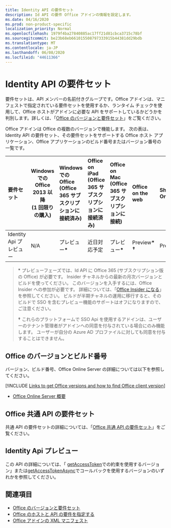 ```yaml
---
title: Identity API の要件セット
description: Id API の要件 Office アドインの情報を設定します。
ms.date: 04/16/2020
ms.prod: non-product-specific
localization_priority: Normal
ms.openlocfilehash: 1979f4ba27840885ac17ff21d81cbca3715c78bf
ms.sourcegitcommit: be23b68eb661015508797333915b44381dd29bdb
ms.translationtype: MT
ms.contentlocale: ja-JP
ms.lasthandoff: 06/08/2020
ms.locfileid: "44611366"
---
```

# <a name="identity-api-requirement-sets"></a>Identity API の要件セット

要件セットは、API メンバーの名前付きグループです。Office アドインは、マニフェストで指定されている要件セットを使用するか、ランタイム チェックを使用して、Office ホストがアドインに必要な API をサポートしているかどうかを判別します。詳しくは、「[Office のバージョンと要件セット](../../develop/office-versions-and-requirement-sets.md)」をご覧ください。

Office アドインは Office の複数のバージョンで機能します。 次の表は、Identity API の要件セット、その要件セットをサポートする Office ホスト アプリケーション、Office アプリケーションのビルド番号またはバージョン番号の一覧です。

|  要件セット  | Windows での Office 2013 以降<br>(1 回限りの購入) | Windows での Office<br>(Office 365 サブスクリプションに接続済み) |  Office on iPad<br>(Office 365 サブスクリプションに接続済み)  |  Office on Mac<br>(Office 365 サブスクリプションに接続)  | Office on the web  | SharePoint Online | OneDrive.com |Outlook.com および Exchange Online|
|:-----|-----|:-----|:-----|:-----|:-----|:-----|:-----|:-----|
| Identity Api プレビュー  | N/A | プレビュー<b>*</b> | 近日対応予定 | プレビュー<b>*</b> | Preview<b>* &#8224;</b> | Preview<b>* &#8224;</b>| 近日公開 | 近日公開 |

> **&#42;** プレビューフェーズでは、Id API に Office 365 (サブスクリプション版の Office) が必要です。 Insider チャネルからの最新の月次バージョンとビルドを使ってください。 このバージョンを入手するには、Office Insider への参加が必要です。 詳細については、「[Office Insider になる](https://insider.office.com)」を参照してください。 ビルドが半期チャネルの運用に移行すると、そのビルドで SSO を含むプレビュー機能のサポートはオフになりますので、ご注意ください。
>
> **&#8224;** これらのプラットフォームで SSO Api を使用するアドインは、ユーザーのテナント管理者がアドインへの同意を付与されている場合にのみ機能します。 ユーザーが自分の Azure AD プロファイルに対しても同意を付与することはできません。

## <a name="office-versions-and-build-numbers"></a>Office のバージョンとビルド番号

バージョン、ビルド番号、Office Online Server の詳細については以下を参照してください。

[!INCLUDE [Links to get Office versions and how to find Office client version](../../includes/links-get-office-versions-builds.md)]
- [Office Online Server 概要](/officeonlineserver/office-online-server-overview)

## <a name="office-common-api-requirement-sets"></a>Office 共通 API の要件セット

共通 API の要件セットの詳細については、「[Office 共通 API の要件セット](office-add-in-requirement-sets.md)」をご覧ください。

## <a name="identityapi-preview"></a>Identity Api プレビュー

この API の詳細については、「 [getAccessToken](/javascript/api/office-runtime/officeruntime.auth#getaccesstoken-options-)での約束を使用するバージョン」または[getAccessTokenAsync](/javascript/api/office/office.auth#getaccesstokenasync-options--callback-)でコールバックを使用するバージョンのいずれかを参照してください。

## <a name="see-also"></a>関連項目

- [Office のバージョンと要件セット](../../develop/office-versions-and-requirement-sets.md)
- [Office のホストと API の要件を指定する](../../develop/specify-office-hosts-and-api-requirements.md)
- [Office アドインの XML マニフェスト](../../develop/add-in-manifests.md)
